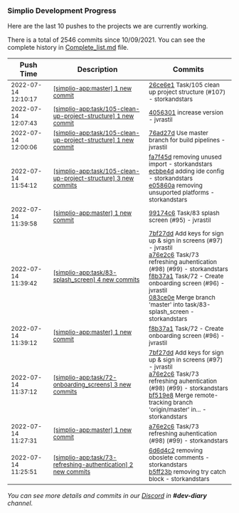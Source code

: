 
### Simplio Development Progress

Here are the last 10 pushes to the projects we are currently working.

There is a total of 2546 commits since 10/09/2021. You can see the complete history in
 [Complete_list.md](Complete_list.md) file.

| Push Time | Description | Commits |
| --- | --- | --- |
| <sub>2022-07-14 12:10:17</sub> | <sub>[[simplio-app:master] 1 new commit](https://github.com/SimplioOfficial/simplio-app/commit/26ce6e171cdf669c75e46d93e964430e7a4decd4)</sub> | <sub>[26ce6e1](https://github.com/SimplioOfficial/simplio-app/commit/26ce6e171cdf669c75e46d93e964430e7a4decd4) Task/105 clean up project structure (#107) - storkandstars</sub> |
| <sub>2022-07-14 12:07:43</sub> | <sub>[[simplio-app:task/105\-clean\-up\-project\-structure] 1 new commit](https://github.com/SimplioOfficial/simplio-app/commit/4056301f6081a27afe24075319808add30e2aebb)</sub> | <sub>[4056301](https://github.com/SimplioOfficial/simplio-app/commit/4056301f6081a27afe24075319808add30e2aebb) increase version - jvrastil</sub> |
| <sub>2022-07-14 12:00:06</sub> | <sub>[[simplio-app:task/105\-clean\-up\-project\-structure] 1 new commit](https://github.com/SimplioOfficial/simplio-app/commit/76ad27d2e33f0050e44d3e4cec75905a82eb0c04)</sub> | <sub>[76ad27d](https://github.com/SimplioOfficial/simplio-app/commit/76ad27d2e33f0050e44d3e4cec75905a82eb0c04) Use master branch for build pipelines - jvrastil</sub> |
| <sub>2022-07-14 11:54:12</sub> | <sub>[[simplio-app:task/105\-clean\-up\-project\-structure] 3 new commits](https://github.com/SimplioOfficial/simplio-app/compare/99174c69cf36...e05860a85626)</sub> | <sub>[fa7f45d](https://github.com/SimplioOfficial/simplio-app/commit/fa7f45dbed562311eb55c9cfa53d2079ee7db589) removing unused import - storkandstars<br>[ecbbe4d](https://github.com/SimplioOfficial/simplio-app/commit/ecbbe4d5b9f409737ee7bf20ac00f4dcfedc6cd3) adding ide config - storkandstars<br>[e05860a](https://github.com/SimplioOfficial/simplio-app/commit/e05860a856266337af0dc3c75bde99ca1243e493) removing unsuported platforms - storkandstars</sub> |
| <sub>2022-07-14 11:39:58</sub> | <sub>[[simplio-app:master] 1 new commit](https://github.com/SimplioOfficial/simplio-app/commit/99174c69cf36c8cb8ae7c936c757ba5833bd1de5)</sub> | <sub>[99174c6](https://github.com/SimplioOfficial/simplio-app/commit/99174c69cf36c8cb8ae7c936c757ba5833bd1de5) Task/83 splash screen (#95) - jvrastil</sub> |
| <sub>2022-07-14 11:39:42</sub> | <sub>[[simplio-app:task/83\-splash\_screen] 4 new commits](https://github.com/SimplioOfficial/simplio-app/compare/67158aeb7abd...083ce0eea139)</sub> | <sub>[7bf27dd](https://github.com/SimplioOfficial/simplio-app/commit/7bf27dd7218d82bc780f2dab7e6da4e2d79b02d5) Add keys for sign up & sign in screens (#97) - jvrastil<br>[a76e2c6](https://github.com/SimplioOfficial/simplio-app/commit/a76e2c61ef98091ef0b896dd6daad716dbdf47d1) Task/73 refreshing auhentication (#98) (#99) - storkandstars<br>[f8b37a1](https://github.com/SimplioOfficial/simplio-app/commit/f8b37a179d62d1eb69c25c1f77f7794771c3551c) Task/72 - Create onboarding screen (#96) - jvrastil<br>[083ce0e](https://github.com/SimplioOfficial/simplio-app/commit/083ce0eea139ab7fe3848bc670fe99493ee97d29) Merge branch 'master' into task/83-splash_screen - storkandstars</sub> |
| <sub>2022-07-14 11:39:12</sub> | <sub>[[simplio-app:master] 1 new commit](https://github.com/SimplioOfficial/simplio-app/commit/f8b37a179d62d1eb69c25c1f77f7794771c3551c)</sub> | <sub>[f8b37a1](https://github.com/SimplioOfficial/simplio-app/commit/f8b37a179d62d1eb69c25c1f77f7794771c3551c) Task/72 - Create onboarding screen (#96) - jvrastil</sub> |
| <sub>2022-07-14 11:37:12</sub> | <sub>[[simplio-app:task/72\-onboarding\_screens] 3 new commits](https://github.com/SimplioOfficial/simplio-app/compare/d4ee8ca93d65...bf519e823338)</sub> | <sub>[7bf27dd](https://github.com/SimplioOfficial/simplio-app/commit/7bf27dd7218d82bc780f2dab7e6da4e2d79b02d5) Add keys for sign up & sign in screens (#97) - jvrastil<br>[a76e2c6](https://github.com/SimplioOfficial/simplio-app/commit/a76e2c61ef98091ef0b896dd6daad716dbdf47d1) Task/73 refreshing auhentication (#98) (#99) - storkandstars<br>[bf519e8](https://github.com/SimplioOfficial/simplio-app/commit/bf519e8233386b78ed060f073ad1788c4dc626b9) Merge remote-tracking branch 'origin/master' in... - storkandstars</sub> |
| <sub>2022-07-14 11:27:31</sub> | <sub>[[simplio-app:master] 1 new commit](https://github.com/SimplioOfficial/simplio-app/commit/a76e2c61ef98091ef0b896dd6daad716dbdf47d1)</sub> | <sub>[a76e2c6](https://github.com/SimplioOfficial/simplio-app/commit/a76e2c61ef98091ef0b896dd6daad716dbdf47d1) Task/73 refreshing auhentication (#98) (#99) - storkandstars</sub> |
| <sub>2022-07-14 11:25:51</sub> | <sub>[[simplio-app:task/73\-refreshing\-authentication] 2 new commits](https://github.com/SimplioOfficial/simplio-app/compare/070d0b5f804f...b5ff23bda4ea)</sub> | <sub>[6d6d4c2](https://github.com/SimplioOfficial/simplio-app/commit/6d6d4c26acdafe3a815d07f805e45ce480aa4551) removing oboslete comments - storkandstars<br>[b5ff23b](https://github.com/SimplioOfficial/simplio-app/commit/b5ff23bda4eaf5e57e87cf31252744bcbd6ebbb1) removing try catch block - storkandstars</sub> |

_You can see more details and commits in our [Discord](https://discord.gg/aKhjuwZmdP) in **#dev-diary** channel._
